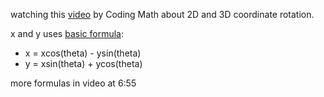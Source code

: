 watching this [video](https://www.youtube.com/watch?v=AmaC23gQCTw) by Coding Math about 2D and 3D coordinate rotation.

x and y uses [basic formula](https://en.wikipedia.org/wiki/Rotation_(mathematics)):
- x = xcos(theta) - ysin(theta)
- y = xsin(theta) + ycos(theta)


more formulas in video at 6:55